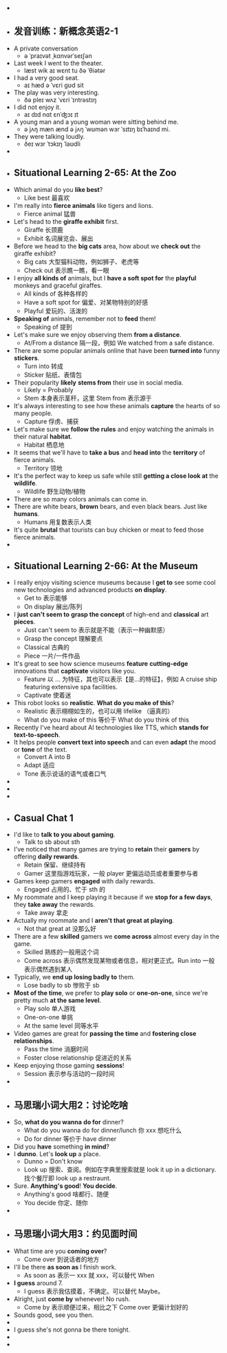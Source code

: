 -
- ## 发音训练：新概念英语2-1
- A private conversation
	- ə ˈpraɪvət ˌkɑnvərˈseɪʃən
- Last week I went to the theater.
	- læst wik aɪ wɛnt tu ðə ˈθiətər
- I had a very good seat.
	- aɪ hæd ə ˈvɛri ɡʊd sit
- The play was very interesting.
	- ðə pleɪ wʌz ˈvɛri ˈɪntrəstɪŋ
- I did not enjoy it.
	- aɪ dɪd nɑt ɛnˈʤɔɪ ɪt
- A young man and a young woman were sitting behind me.
	- ə jʌŋ mæn ænd ə jʌŋ ˈwʊmən wɜr ˈsɪtɪŋ bɪˈhaɪnd mi.
- They were talking loudly.
	- ðeɪ wɜr ˈtɔkɪŋ ˈlaʊdli
-
- ## Situational Learning 2-65: At the Zoo
- Which animal do you **like best**?
	- Like best 最喜欢
- I'm really into **fierce animals** like tigers and lions.
	- Fierce animal 猛兽
- Let's head to the **giraffe exhibit** first.
	- Giraffe 长颈鹿
	- Exhibit 名词展览会、展出
- Before we head to the **big cats** area, how about we **check out** the giraffe exhibit?
	- Big cats 大型猫科动物，例如狮子、老虎等
	- Check out 表示瞧一瞧，看一眼
- I enjoy **all kinds of** animals, but I **have a soft spot for** the **playful** monkeys and graceful giraffes.
	- All kinds of 各种各样的
	- Have a soft spot for 偏爱、对某物特别的好感
	- Playful 爱玩的、活泼的
- **Speaking of** animals, remember not to **feed** them!
	- Speaking of 提到
- Let's make sure we enjoy observing them **from a distance**.
	- At/From a distance 隔一段，例如 We watched from a safe distance.
- There are some popular animals online that have been **turned into** funny **stickers**.
	- Turn into 转成
	- Sticker 贴纸、表情包
- Their popularity **likely** **stems from** their use in social media.
	- Likely = Probably
	- Stem 本身表示茎秆，这里 Stem from 表示源于
- It's always interesting to see how these animals **capture** the hearts of so many people.
	- Capture 俘虏、捕获
- Let's make sure we **follow the rules** and enjoy watching the animals in their natural **habitat**.
	- Habitat 栖息地
- It seems that we'll have to **take a bus** and **head into** the **territory** of fierce animals.
	- Territory 领地
- It's the perfect way to keep us safe while still **getting a close look at** the **wildlife**.
	- Wildlife 野生动物/植物
- There are so many colors animals can come in.
- There are white bears, **brown** bears, and even black bears. Just like **humans**.
	- Humans 用复数表示人类
- It's quite **brutal** that tourists can buy chicken or meat to feed those fierce animals.
-
- ## Situational Learning 2-66: At the Museum
- I really enjoy visiting science museums because I **get to** see some cool new technologies and advanced products **on display**.
	- Get to 表示能够
	- On display 展出/陈列
- I **just can't seem to** **grasp the concept** of high-end and **classical** art **pieces**.
	- Just can't seem to 表示就是不能（表示一种幽默感）
	- Grasp the concept 理解要点
	- Classical 古典的
	- Piece 一片/一件作品
- It's great to see how science museums **feature** **cutting-edge** innovations that **captivate** visitors like you.
	- Feature 以 ... 为特征，其也可以表示【是...的特征】，例如 A cruise ship featuring extensive spa facilities.
	- Captivate 使着迷
- This robot looks so **realistic**. **What do you make of this**?
	- Realistic 表示栩栩如生的，也可以用 lifelike （逼真的）
	- What do you make of this 等价于 What do you think of this
- Recently I've heard about AI technologies like TTS, which **stands for text-to-speech**.
- It helps people **convert text into speech** and can even **adapt** the mood or **tone** of the text.
	- Convert A into B
	- Adapt 适应
	- Tone 表示说话的语气或者口气
-
-
-
- ## Casual Chat 1
- I'd like to **talk to you about gaming**.
	- Talk to sb about sth
- I've noticed that many games are trying to **retain** their **gamers** by offering **daily rewards**.
	- Retain 保留、继续持有
	- Gamer 这里指游戏玩家，一般 player 更偏运动员或者重要参与者
- Games keep gamers **engaged** with daily rewards.
	- Engaged 占用的、忙于 sth 的
- My roommate and I keep playing it because if we **stop for a few days**, they **take away** the rewards.
	- Take away 拿走
- Actually my roommate and I **aren't that great at playing**.
	- Not that great at 没那么好
- There are a few **skilled** gamers we **come across** almost every day in the game.
	- Skilled 熟练的一般用这个词
	- Come across 表示偶然发现某物或者信息，相对更正式。Run into 一般表示偶然遇到某人
- Typically, we **end up losing badly to** them.
	- Lose badly to sb 惨败于 sb
- **Most of the time**, we prefer to **play solo** or **one-on-one**, since we're pretty much **at the same level**.
	- Play solo 单人游戏
	- One-on-one 单挑
	- At the same level 同等水平
- Video games are great for **passing the time** and **fostering close relationships**.
	- Pass the time 消磨时间
	- Foster close relationship 促进近的关系
- Keep enjoying those gaming **sessions**!
	- Session 表示参与活动的一段时间
-
- ## 马思瑞小词大用2：讨论吃啥
- So, **what do you wanna** **do for** dinner?
	- What do you wanna do for dinner/lunch 你 xxx 想吃什么
	- Do for dinner 等价于 have dinner
- Did you **have** something **in mind**?
- I **dunno**. Let's **look up** a place.
	- Dunno = Don't know
	- Look up 搜索、查阅。例如在字典里搜索就是 look it up in a dictionary. 找个餐厅即 look up a restraunt.
- Sure. **Anything's good**! **You decide**.
	- Anything's good 啥都行、随便
	- You decide 你定、随你
-
- ## 马思瑞小词大用3：约见面时间
- What time are you **coming over**?
	- Come over 到说话者的地方
- I'll be there **as soon as** I finish work.
	- As soon as 表示一 xxx 就 xxx，可以替代 When
- **I guess** around 7.
	- I guess 表示我估摸着，不确定。可以替代 Maybe。
- Alright, just **come by** whenever! No rush.
	- Come by 表示顺便过来，相比之下 Come over 更偏计划好的
- Sounds good, see you then.
-
- I guess she's not gonna be there tonight.
-
-